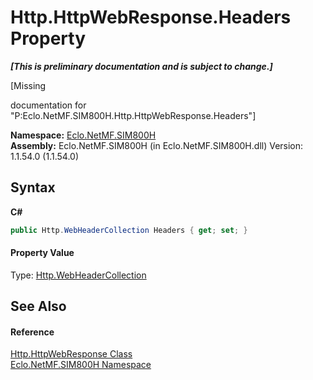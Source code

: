 # Http.HttpWebResponse.Headers Property 
 _**\[This is preliminary documentation and is subject to change.\]**_

\[Missing <summary> documentation for "P:Eclo.NetMF.SIM800H.Http.HttpWebResponse.Headers"\]

**Namespace:**&nbsp;<a href="N_Eclo_NetMF_SIM800H">Eclo.NetMF.SIM800H</a><br />**Assembly:**&nbsp;Eclo.NetMF.SIM800H (in Eclo.NetMF.SIM800H.dll) Version: 1.1.54.0 (1.1.54.0)

## Syntax

**C#**<br />
``` C#
public Http.WebHeaderCollection Headers { get; set; }
```


#### Property Value
Type: <a href="T_Eclo_NetMF_SIM800H_Http_WebHeaderCollection">Http.WebHeaderCollection</a>

## See Also


#### Reference
<a href="T_Eclo_NetMF_SIM800H_Http_HttpWebResponse">Http.HttpWebResponse Class</a><br /><a href="N_Eclo_NetMF_SIM800H">Eclo.NetMF.SIM800H Namespace</a><br />